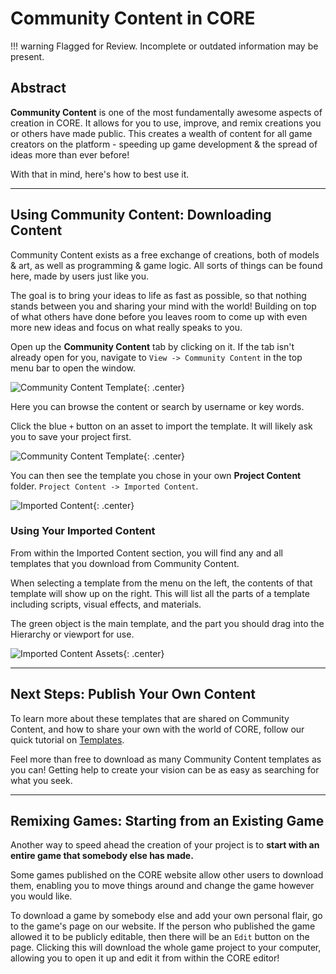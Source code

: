 # Community Content in CORE

!!! warning
    Flagged for Review.
    Incomplete or outdated information may be present.

## Abstract

**Community Content** is one of the most fundamentally awesome aspects of
creation in CORE. It allows for you to use, improve, and remix creations you or
others have made public. This creates a wealth of content for all game
creators on the platform - speeding up game development & the spread of ideas more than ever before!

With that in mind, here's how to best use it.

----

## Using Community Content: Downloading Content

Community Content exists as a free exchange of creations, both of models & art, as well as programming & game logic. All sorts of things can be found here, made by users just like you.

The goal is to bring your ideas to life as fast as possible, so that nothing stands between you and sharing your mind with the world! Building on top of what others have done before you leaves room to come up with even more new ideas and focus on what really speaks to you.

Open up the **Community Content** tab by clicking on it. If the tab isn't already open for you, navigate to `View -> Community Content` in the top menu bar to open the window.

![Community Content Template](../img/getting_started/communitycontent.png "image_tooltip"){: .center}

Here you can browse the content or search by username or key words.

Click the blue `+` button on an asset to import the template. It will likely ask you to save your project first.

![Community Content Template](../img/EditorManual/Art/CCtemplate.png "image_tooltip"){: .center}

You can then see the template you chose in your own **Project Content** folder.
`Project Content -> Imported Content`.

![Imported Content](../img/getting_started/ProjectContent_importedcontent.png "image_tooltip"){: .center}

### Using Your Imported Content

From within the Imported Content section, you will find any and all templates that you download from Community Content.

When selecting a template from the menu on the left, the contents of that template will show up on the right. This will list all the parts of a template including scripts, visual effects, and materials.

The green object is the main template, and the part you should drag into the Hierarchy or viewport for use.

![Imported Content Assets](../img/getting_started/ProjectContent_importedcontentasset.png "image_tooltip"){: .center}

----

## Next Steps: Publish Your Own Content

To learn more about these templates that are shared on Community Content, and how to share your own with the world of CORE, follow our quick tutorial on [Templates](../tutorials/gameplay/collaboration_reference.md).

Feel more than free to download as many Community Content templates as you can! Getting help to create your vision can be as easy as searching for what you seek.

----

## Remixing Games: Starting from an Existing Game

Another way to speed ahead the creation of your project is to **start with an entire game that somebody else has made.**

Some games published on the CORE website allow other users to download them, enabling you to move things around and change the game however you would like.

To download a game by somebody else and add your own personal flair, go to the game's page on our website. If the person who published the game allowed it to be publicly editable, then there will be an `Edit` button on the page. Clicking this will download the whole game project to your computer, allowing you to open it up and edit it from within the CORE editor!
